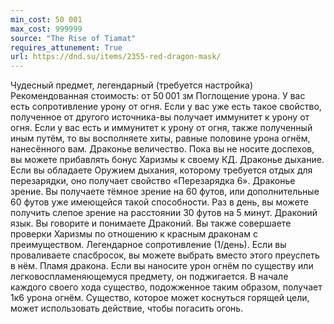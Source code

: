 ```yaml
---
min_cost: 50 001
max_cost: 999999
source: "The Rise of Tiamat"
requires_attunement: True
url: https://dnd.su/items/2355-red-dragon-mask/
---
```


Чудесный предмет, легендарный (требуется настройка)
Рекомендованная стоимость: от 50 001 зм
Поглощение урона. У вас есть сопротивление урону от огня. Если у вас уже есть такое свойство, полученное от другого источника-вы получает иммунитет к урону от огня. Если у вас есть и иммунитет к урону от огня, также полученный иным путём, то вы восполняете хиты, равные половине урона огнём, нанесённого вам.
Драконье величество. Пока вы не носите доспехов, вы можете прибавлять бонус Харизмы к своему КД.
Драконье дыхание. Если вы обладаете Оружием дыхания, которому требуется отдых для перезарядки, оно получает свойство «Перезарядка 6».
Драконье зрение. Вы получаете тёмное зрение на 60 футов, или дополнительные 60 футов уже имеющейся такой способности. Раз в день, вы можете получить слепое зрение на расстоянии 30 футов на 5 минут.
Драконий язык. Вы говорите и понимаете Драконий. Вы также совершаете проверки Харизмы по отношению к красным драконам с преимуществом.
Легендарное сопротивление (1/день). Если вы проваливаете спасбросок, вы можете выбрать вместо этого преуспеть в нём.
Пламя дракона. Если вы наносите урон огнём по существу или легковоспламеняющемуся предмету, он поджигается. В начале каждого своего хода существо, подожженное таким образом, получает 1к6 урона огнём. Существо, которое может коснуться горящей цели, может использовать действие, чтобы погасить огонь.